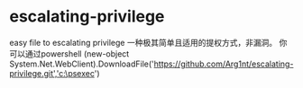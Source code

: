 # escalating-privilege
easy file to escalating privilege
一种极其简单且适用的提权方式，非漏洞。
你可以通过powershell (new-object System.Net.WebClient).DownloadFile('https://github.com/Arg1nt/escalating-privilege.git','c:\psexec')
